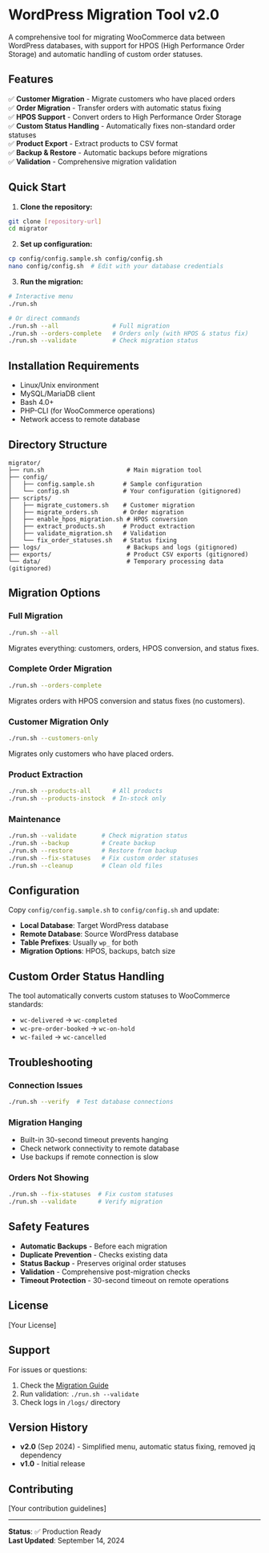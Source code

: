 # WordPress Migration Tool v2.0

A comprehensive tool for migrating WooCommerce data between WordPress databases, with support for HPOS (High Performance Order Storage) and automatic handling of custom order statuses.

## Features

✅ **Customer Migration** - Migrate customers who have placed orders  
✅ **Order Migration** - Transfer orders with automatic status fixing  
✅ **HPOS Support** - Convert orders to High Performance Order Storage  
✅ **Custom Status Handling** - Automatically fixes non-standard order statuses  
✅ **Product Export** - Extract products to CSV format  
✅ **Backup & Restore** - Automatic backups before migrations  
✅ **Validation** - Comprehensive migration validation  

## Quick Start

1. **Clone the repository:**
```bash
git clone [repository-url]
cd migrator
```

2. **Set up configuration:**
```bash
cp config/config.sample.sh config/config.sh
nano config/config.sh  # Edit with your database credentials
```

3. **Run the migration:**
```bash
# Interactive menu
./run.sh

# Or direct commands
./run.sh --all               # Full migration
./run.sh --orders-complete   # Orders only (with HPOS & status fix)
./run.sh --validate          # Check migration status
```

## Installation Requirements

- Linux/Unix environment
- MySQL/MariaDB client
- Bash 4.0+
- PHP-CLI (for WooCommerce operations)
- Network access to remote database

## Directory Structure

```
migrator/
├── run.sh                       # Main migration tool
├── config/
│   ├── config.sample.sh        # Sample configuration
│   └── config.sh               # Your configuration (gitignored)
├── scripts/
│   ├── migrate_customers.sh    # Customer migration
│   ├── migrate_orders.sh       # Order migration
│   ├── enable_hpos_migration.sh # HPOS conversion
│   ├── extract_products.sh     # Product extraction
│   ├── validate_migration.sh   # Validation
│   └── fix_order_statuses.sh   # Status fixing
├── logs/                        # Backups and logs (gitignored)
├── exports/                     # Product CSV exports (gitignored)
└── data/                        # Temporary processing data (gitignored)
```

## Migration Options

### Full Migration
```bash
./run.sh --all
```
Migrates everything: customers, orders, HPOS conversion, and status fixes.

### Complete Order Migration
```bash
./run.sh --orders-complete
```
Migrates orders with HPOS conversion and status fixes (no customers).

### Customer Migration Only
```bash
./run.sh --customers-only
```
Migrates only customers who have placed orders.

### Product Extraction
```bash
./run.sh --products-all      # All products
./run.sh --products-instock  # In-stock only
```

### Maintenance
```bash
./run.sh --validate       # Check migration status
./run.sh --backup         # Create backup
./run.sh --restore        # Restore from backup
./run.sh --fix-statuses   # Fix custom order statuses
./run.sh --cleanup        # Clean old files
```

## Configuration

Copy `config/config.sample.sh` to `config/config.sh` and update:

- **Local Database**: Target WordPress database
- **Remote Database**: Source WordPress database
- **Table Prefixes**: Usually `wp_` for both
- **Migration Options**: HPOS, backups, batch size

## Custom Order Status Handling

The tool automatically converts custom statuses to WooCommerce standards:
- `wc-delivered` → `wc-completed`
- `wc-pre-order-booked` → `wc-on-hold`
- `wc-failed` → `wc-cancelled`

## Troubleshooting

### Connection Issues
```bash
./run.sh --verify  # Test database connections
```

### Migration Hanging
- Built-in 30-second timeout prevents hanging
- Check network connectivity to remote database
- Use backups if remote connection is slow

### Orders Not Showing
```bash
./run.sh --fix-statuses  # Fix custom statuses
./run.sh --validate      # Verify migration
```

## Safety Features

- **Automatic Backups** - Before each migration
- **Duplicate Prevention** - Checks existing data
- **Status Backup** - Preserves original order statuses
- **Validation** - Comprehensive post-migration checks
- **Timeout Protection** - 30-second timeout on remote operations

## License

[Your License]

## Support

For issues or questions:
1. Check the [Migration Guide](MIGRATION_GUIDE.md)
2. Run validation: `./run.sh --validate`
3. Check logs in `/logs/` directory

## Version History

- **v2.0** (Sep 2024) - Simplified menu, automatic status fixing, removed jq dependency
- **v1.0** - Initial release

## Contributing

[Your contribution guidelines]

---

**Status**: ✅ Production Ready  
**Last Updated**: September 14, 2024